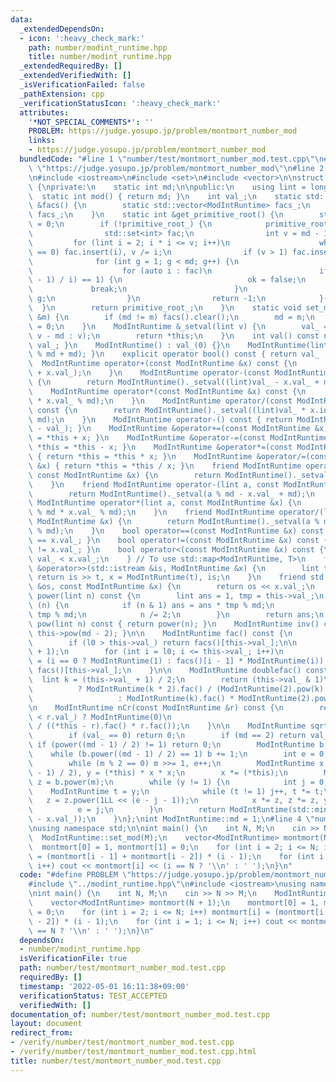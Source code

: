 ```yaml
---
data:
  _extendedDependsOn:
  - icon: ':heavy_check_mark:'
    path: number/modint_runtime.hpp
    title: number/modint_runtime.hpp
  _extendedRequiredBy: []
  _extendedVerifiedWith: []
  _isVerificationFailed: false
  _pathExtension: cpp
  _verificationStatusIcon: ':heavy_check_mark:'
  attributes:
    '*NOT_SPECIAL_COMMENTS*': ''
    PROBLEM: https://judge.yosupo.jp/problem/montmort_number_mod
    links:
    - https://judge.yosupo.jp/problem/montmort_number_mod
  bundledCode: "#line 1 \"number/test/montmort_number_mod.test.cpp\"\n#define PROBLEM\
    \ \"https://judge.yosupo.jp/problem/montmort_number_mod\"\n#line 2 \"number/modint_runtime.hpp\"\
    \n#include <iostream>\n#include <set>\n#include <vector>\n\nstruct ModIntRuntime\
    \ {\nprivate:\n    static int md;\n\npublic:\n    using lint = long long;\n  \
    \  static int mod() { return md; }\n    int val_;\n    static std::vector<ModIntRuntime>\
    \ &facs() {\n        static std::vector<ModIntRuntime> facs_;\n        return\
    \ facs_;\n    }\n    static int &get_primitive_root() {\n        static int primitive_root_\
    \ = 0;\n        if (!primitive_root_) {\n            primitive_root_ = [&]() {\n\
    \                std::set<int> fac;\n                int v = md - 1;\n       \
    \         for (lint i = 2; i * i <= v; i++)\n                    while (v % i\
    \ == 0) fac.insert(i), v /= i;\n                if (v > 1) fac.insert(v);\n  \
    \              for (int g = 1; g < md; g++) {\n                    bool ok = true;\n\
    \                    for (auto i : fac)\n                        if (ModIntRuntime(g).power((md\
    \ - 1) / i) == 1) {\n                            ok = false;\n               \
    \             break;\n                        }\n                    if (ok) return\
    \ g;\n                }\n                return -1;\n            }();\n      \
    \  }\n        return primitive_root_;\n    }\n    static void set_mod(const int\
    \ &m) {\n        if (md != m) facs().clear();\n        md = m;\n        get_primitive_root()\
    \ = 0;\n    }\n    ModIntRuntime &_setval(lint v) {\n        val_ = (v >= md ?\
    \ v - md : v);\n        return *this;\n    }\n    int val() const noexcept { return\
    \ val_; }\n    ModIntRuntime() : val_(0) {}\n    ModIntRuntime(lint v) { _setval(v\
    \ % md + md); }\n    explicit operator bool() const { return val_ != 0; }\n  \
    \  ModIntRuntime operator+(const ModIntRuntime &x) const {\n        return ModIntRuntime()._setval((lint)val_\
    \ + x.val_);\n    }\n    ModIntRuntime operator-(const ModIntRuntime &x) const\
    \ {\n        return ModIntRuntime()._setval((lint)val_ - x.val_ + md);\n    }\n\
    \    ModIntRuntime operator*(const ModIntRuntime &x) const {\n        return ModIntRuntime()._setval((lint)val_\
    \ * x.val_ % md);\n    }\n    ModIntRuntime operator/(const ModIntRuntime &x)\
    \ const {\n        return ModIntRuntime()._setval((lint)val_ * x.inv().val() %\
    \ md);\n    }\n    ModIntRuntime operator-() const { return ModIntRuntime()._setval(md\
    \ - val_); }\n    ModIntRuntime &operator+=(const ModIntRuntime &x) { return *this\
    \ = *this + x; }\n    ModIntRuntime &operator-=(const ModIntRuntime &x) { return\
    \ *this = *this - x; }\n    ModIntRuntime &operator*=(const ModIntRuntime &x)\
    \ { return *this = *this * x; }\n    ModIntRuntime &operator/=(const ModIntRuntime\
    \ &x) { return *this = *this / x; }\n    friend ModIntRuntime operator+(lint a,\
    \ const ModIntRuntime &x) {\n        return ModIntRuntime()._setval(a % md + x.val_);\n\
    \    }\n    friend ModIntRuntime operator-(lint a, const ModIntRuntime &x) {\n\
    \        return ModIntRuntime()._setval(a % md - x.val_ + md);\n    }\n    friend\
    \ ModIntRuntime operator*(lint a, const ModIntRuntime &x) {\n        return ModIntRuntime()._setval(a\
    \ % md * x.val_ % md);\n    }\n    friend ModIntRuntime operator/(lint a, const\
    \ ModIntRuntime &x) {\n        return ModIntRuntime()._setval(a % md * x.inv().val()\
    \ % md);\n    }\n    bool operator==(const ModIntRuntime &x) const { return val_\
    \ == x.val_; }\n    bool operator!=(const ModIntRuntime &x) const { return val_\
    \ != x.val_; }\n    bool operator<(const ModIntRuntime &x) const {\n        return\
    \ val_ < x.val_;\n    } // To use std::map<ModIntRuntime, T>\n    friend std::istream\
    \ &operator>>(std::istream &is, ModIntRuntime &x) {\n        lint t;\n       \
    \ return is >> t, x = ModIntRuntime(t), is;\n    }\n    friend std::ostream &operator<<(std::ostream\
    \ &os, const ModIntRuntime &x) {\n        return os << x.val_;\n    }\n\n    lint\
    \ power(lint n) const {\n        lint ans = 1, tmp = this->val_;\n        while\
    \ (n) {\n            if (n & 1) ans = ans * tmp % md;\n            tmp = tmp *\
    \ tmp % md;\n            n /= 2;\n        }\n        return ans;\n    }\n    ModIntRuntime\
    \ pow(lint n) const { return power(n); }\n    ModIntRuntime inv() const { return\
    \ this->pow(md - 2); }\n\n    ModIntRuntime fac() const {\n        int l0 = facs().size();\n\
    \        if (l0 > this->val_) return facs()[this->val_];\n\n        facs().resize(this->val_\
    \ + 1);\n        for (int i = l0; i <= this->val_; i++)\n            facs()[i]\
    \ = (i == 0 ? ModIntRuntime(1) : facs()[i - 1] * ModIntRuntime(i));\n        return\
    \ facs()[this->val_];\n    }\n\n    ModIntRuntime doublefac() const {\n      \
    \  lint k = (this->val_ + 1) / 2;\n        return (this->val_ & 1)\n         \
    \          ? ModIntRuntime(k * 2).fac() / (ModIntRuntime(2).pow(k) * ModIntRuntime(k).fac())\n\
    \                   : ModIntRuntime(k).fac() * ModIntRuntime(2).pow(k);\n    }\n\
    \n    ModIntRuntime nCr(const ModIntRuntime &r) const {\n        return (this->val_\
    \ < r.val_) ? ModIntRuntime(0)\n                                     : this->fac()\
    \ / ((*this - r).fac() * r.fac());\n    }\n\n    ModIntRuntime sqrt() const {\n\
    \        if (val_ == 0) return 0;\n        if (md == 2) return val_;\n       \
    \ if (power((md - 1) / 2) != 1) return 0;\n        ModIntRuntime b = 1;\n    \
    \    while (b.power((md - 1) / 2) == 1) b += 1;\n        int e = 0, m = md - 1;\n\
    \        while (m % 2 == 0) m >>= 1, e++;\n        ModIntRuntime x = power((m\
    \ - 1) / 2), y = (*this) * x * x;\n        x *= (*this);\n        ModIntRuntime\
    \ z = b.power(m);\n        while (y != 1) {\n            int j = 0;\n        \
    \    ModIntRuntime t = y;\n            while (t != 1) j++, t *= t;\n         \
    \   z = z.power(1LL << (e - j - 1));\n            x *= z, z *= z, y *= z;\n  \
    \          e = j;\n        }\n        return ModIntRuntime(std::min(x.val_, md\
    \ - x.val_));\n    }\n};\nint ModIntRuntime::md = 1;\n#line 4 \"number/test/montmort_number_mod.test.cpp\"\
    \nusing namespace std;\n\nint main() {\n    int N, M;\n    cin >> N >> M;\n  \
    \  ModIntRuntime::set_mod(M);\n    vector<ModIntRuntime> montmort(N + 1);\n  \
    \  montmort[0] = 1, montmort[1] = 0;\n    for (int i = 2; i <= N; i++) montmort[i]\
    \ = (montmort[i - 1] + montmort[i - 2]) * (i - 1);\n    for (int i = 1; i <= N;\
    \ i++) cout << montmort[i] << (i == N ? '\\n' : ' ');\n}\n"
  code: "#define PROBLEM \"https://judge.yosupo.jp/problem/montmort_number_mod\"\n\
    #include \"../modint_runtime.hpp\"\n#include <iostream>\nusing namespace std;\n\
    \nint main() {\n    int N, M;\n    cin >> N >> M;\n    ModIntRuntime::set_mod(M);\n\
    \    vector<ModIntRuntime> montmort(N + 1);\n    montmort[0] = 1, montmort[1]\
    \ = 0;\n    for (int i = 2; i <= N; i++) montmort[i] = (montmort[i - 1] + montmort[i\
    \ - 2]) * (i - 1);\n    for (int i = 1; i <= N; i++) cout << montmort[i] << (i\
    \ == N ? '\\n' : ' ');\n}\n"
  dependsOn:
  - number/modint_runtime.hpp
  isVerificationFile: true
  path: number/test/montmort_number_mod.test.cpp
  requiredBy: []
  timestamp: '2022-05-01 16:11:38+09:00'
  verificationStatus: TEST_ACCEPTED
  verifiedWith: []
documentation_of: number/test/montmort_number_mod.test.cpp
layout: document
redirect_from:
- /verify/number/test/montmort_number_mod.test.cpp
- /verify/number/test/montmort_number_mod.test.cpp.html
title: number/test/montmort_number_mod.test.cpp
---
```

